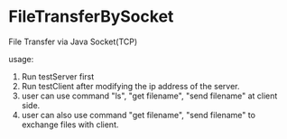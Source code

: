 # FileTransferBySocket
File Transfer via Java Socket(TCP)

usage:

1. Run testServer first
2. Run testClient after modifying the ip address of the server.
3. user can use command "ls", "get filename", "send filename" at client side. 
4. user can also use command "get filename", "send filename" to exchange files with client.
